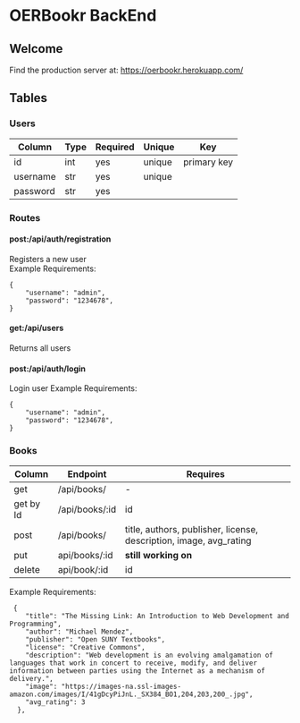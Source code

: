 # OERBookr BackEnd

## Welcome

Find the production server at: https://oerbookr.herokuapp.com/

## Tables

### Users
| Column        |     Type      |    Required   |   Unique      |     Key       | 
| ------------- | ------------- | ------------- | ------------- | ------------- |
|     id        |  int          |    yes        | unique        | primary key   |
|  username     | str           |    yes        | unique        |               |
|  password     | str           |    yes        |               |               |


### Routes

#### post:/api/auth/registration </br>
Registers a new user </br>
Example Requirements:
```
{
    "username": "admin",
    "password": "1234678",
}
```

#### get:/api/users </br>
Returns all users

#### post:/api/auth/login </br>
Login user
Example Requirements:
```
{
    "username": "admin",
    "password": "1234678",
}
```


### Books
| Column        |     Endpoint      |    Requires  |
| ------------- | ------------- | ------------- | 
|  get        |  /api/books/       |   -      | 
|  get by Id  |   /api/books/:id   |   id       |     
|     post    | /api/books/        |  title, authors, publisher, license, description, image, avg_rating     |   
|     put     | api/books/:id |       **still working on**     | 
|   delete    | api/book/:id       |    id        |     


Example Requirements:
```
 {
    "title": "The Missing Link: An Introduction to Web Development and Programming",
    "author": "Michael Mendez",
    "publisher": "Open SUNY Textbooks",
    "license": "Creative Commons",
    "description": "Web development is an evolving amalgamation of languages that work in concert to receive, modify, and deliver information between parties using the Internet as a mechanism of delivery.",
    "image": "https://images-na.ssl-images-amazon.com/images/I/41gDcyPiJnL._SX384_BO1,204,203,200_.jpg",
    "avg_rating": 3
  },
```
